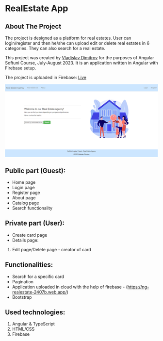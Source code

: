 # RealEstate App

## About The Project

The project is designed as a platform for real estates. User can login/register and then he/she can upload edit or delete real estates in 6 categories. They can also search for a real estate.

This project was created by [Vladislav Dimitrov](https://github.com/vladi1995) for the purposes of Angular Softuni Course, July-August 2023. It is an application written in Angular with Firebase setup.

The project is uploaded in Firebase: [Live](https://ng-realestate-2407b.web.app/)

![image](https://github.com/vladi1995/realEstate/blob/master/src/assets/homeScreen.PNG)

## Public part (Guest):

+ Home page
+ Login page
+ Register page
+ About page
+ Catalog page
+ Search functionality

## Private part (User):

+ Create card page
+ Details page:
1. Edit page/Delete page - creator of card

## Functionalities:

+ Search for a specific card
+ Pagination
+ Application uploaded in cloud with the help of firebase - (https://ng-realestate-2407b.web.app/)
+ Bootstrap

## Used technologies:
1. Angular & TypeScript
2. HTML/CSS
3. Firebase

